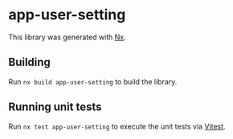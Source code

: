# app-user-setting

This library was generated with [Nx](https://nx.dev).

## Building

Run `nx build app-user-setting` to build the library.

## Running unit tests

Run `nx test app-user-setting` to execute the unit tests via [Vitest](https://vitest.dev/).
